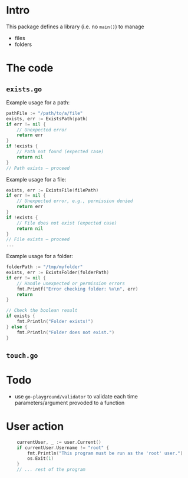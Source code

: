 # Intro

This package defines a library (i.e. no `main()`) to manage 
- files
- folders

# The code

## `exists.go`

Example usage for a path:
```go
pathFile := "/path/to/a/file"
exists, err := ExistsPath(path)
if err != nil {
    // Unexpected error
    return err
}
if !exists {
    // Path not found (expected case)
    return nil
}
// Path exists — proceed
```

Example usage for a file:
```go
exists, err := ExistsFile(filePath)
if err != nil {
    // Unexpected error, e.g., permission denied
    return err
}
if !exists {
    // File does not exist (expected case)
    return nil
}
// File exists — proceed
...
```

Example usage for a folder:
```go
folderPath := "/tmp/myfolder"
exists, err := ExistsFolder(folderPath)
if err != nil {
    // Handle unexpected or permission errors
    fmt.Printf("Error checking folder: %v\n", err)
    return
}

// Check the boolean result
if exists {
    fmt.Println("Folder exists!")
} else {
    fmt.Println("Folder does not exist.")
}
```






## `touch.go`

# Todo
- use `go-playground/validator` to validate each time parameters/argument provoded to a function

# User action
```go
    currentUser, _ := user.Current()
    if currentUser.Username != "root" {
        fmt.Println("This program must be run as the 'root' user.")
        os.Exit(1)
    }
    // ... rest of the program
```